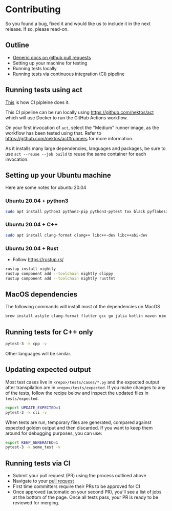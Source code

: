 # Contributing

So you found a bug, fixed it and would like us to include it in the next release. If so, please
read-on.

## Outline

- [Generic docs on github pull requests](https://docs.github.com/en/github/collaborating-with-pull-requests/proposing-changes-to-your-work-with-pull-requests/about-pull-requests)
- Setting up your machine for testing
- Running tests locally
- Running tests via continuous integration (CI) pipeline

## Running tests using act

[This](https://github.com/adsharma/py2many/blob/main/.github/workflows/main.yml) is how CI pipleine does it.

This CI pipeline can be run locally using https://github.com/nektos/act which will use Docker
to run the GitHub Actions workflow.

On your first invocation of `act`, select the "Medium" runner image, as the workflow has been tested using that.
Refer to https://github.com/nektos/act#runners for more information.

As it installs many large dependencies, languages and packages, be sure to use `act --reuse --job build`
to reuse the same container for each invocation.

## Setting up your Ubuntu machine

Here are some notes for ubuntu 20.04

### Ubuntu 20.04 + python3

```bash
sudo apt install python3 python3-pip python3-pytest tox black pyflakes3
```

### Ubuntu 20.04 + C++

```bash
sudo apt install clang-format clang++ libc++-dev libc++abi-dev
```

### Ubuntu 20.04 + Rust

- Follow https://rustup.rs/

```bash
rustup install nightly
rustup component add --toolchain nightly clippy
rustup component add --toolchain nightly rustfmt
```

## MacOS dependencies

The following commands will install most of the dependencies on MacOS

```bash
brew install astyle clang-format flutter gcc go julia kotlin maven nim rust vlang z3
```

## Running tests for C++ only

```bash
pytest-3 -k cpp -v
```

Other languages will be similar.

## Updating expected output

Most test cases live in `<repo>/tests/cases/*.py` and the expected output after
transpilation are in `<repo>/tests/expected`. If you make changes to any of the
tests, follow the recipe below and inspect the updated files in `tests/expected`.

```bash
export UPDATE_EXPECTED=1
pytest-3 -k cli -v
```

When tests are run, temporary files are generated, compared against expected
golden output and then discarded. If you want to keep them around for debugging
purposes, you can use:

```bash
export KEEP_GENERATED=1
pytest-3 -k some_test -v
```

## Running tests via CI

- Submit your pull request (PR) using the process outlined above
- Navigate to your [pull request](https://github.com/adsharma/py2many/pulls)
- First time committers require their PRs to be approved for CI
- Once approved (automatic on your second PR), you'll see a list of jobs at the
  bottom of the page. Once all tests pass, your PR is ready to be reviewed for
  merging.
